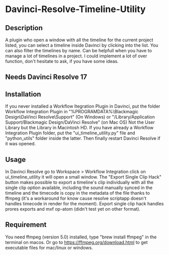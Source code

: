 # Davinci-Resolve-Timeline-Utility

## Description
A plugin who open a window with all the timeline for the current project listed, you can select a timeline inside Davinci by clicking into the list.
You can also filter the timelines by name. Can be helpfull when you have to manage a lot of timelines in a project.
I could implement a lot of over function, don't hesitate to ask, if you have some ideas.

## Needs Davinci Resolve 17

## Installation
If you never installed a Workflow Itegration Plugin in Davinci, 
put the folder Workflow Integration Plugin in "%PROGRAMDATA%\Blackmagic Design\DaVinci Resolve\Support\" (On Windows) or 
"/Library/Application Support/Blackmagic Design/DaVinci Resolve" (on Mac OS) Not the User Library but the Library in Macintosh HD. If you have already a Workflow Integration Plugin folder,
put the "ui_timeline_utility.py" file and "python_utils" folder inside the latter.
Then finally restart Davinci Resolve if it was opened.

## Usage 
In Davinci Resolve go to Workspace > Workflow Integration click on ui_timeline_utility it will open a small window.
The "Export Single Clip Hack" button makes possible to export a timeline's clip individually with all the single clip option available, including the sound manually synced in the timeline and the timecode is copy in the metadata of the file thanks to ffmpeg (it's a workaround for know cause resolve scriptapp doesn't handles timecode in render for the moment).
Export single clip hack handles prores exports and mxf op-atom (didn't test yet on other format).

## Requirement
You need ffmpeg (version 5.0) installed, type "brew install ffmpeg" in the terminal on macos.
Or go to https://ffmpeg.org/download.html to get executable files for mac/linux or windows.

